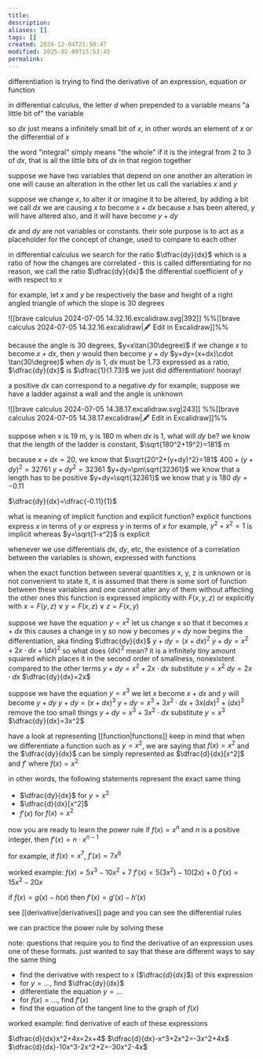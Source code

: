 ```yaml
---
title: 
description: 
aliases: []
tags: []
created: 2024-12-04T21:50:47
modified: 2025-02-09T15:53:45
permalink:
---
```



differentiation is trying to find the derivative of an expression, equation or function

in differential calculus, the letter $d$ when prepended to a variable means "a little bit of" the variable


so $dx$ just means a infinitely small bit of $x$, in other words an element of $x$ or the differential of $x$

the word "integral" simply means "the whole"
if it is the integral from 2 to 3 of $dx$, that is all the little bits of $dx$ in that region together

suppose we have two variables that depend on one another
an alteration in one will cause an alteration in the other
let us call the variables $x$ and $y$

suppose we change $x$, to alter it or imagine it to be altered, by adding a bit we call $dx$
we are causing $x$ to become $x+dx$ 
because $x$ has been altered, $y$ will have altered also, and it will have become $y+dy$

$dx$ and $dy$ are not variables or constants.
their sole purpose is to act as a placeholder for the concept of change, used to compare to each other

in differential calculus we search for the ratio $\dfrac{dy}{dx}$ which is a ratio of how the changes are correlated - this is called differentiating
for no reason, we call the ratio $\dfrac{dy}{dx}$ the differential coefficient of $y$ with respect to $x$

for example, let $x$ and $y$ be respectively the base and height of a right angled triangle of which the slope is 30 degrees

![[brave calculus 2024-07-05 14.32.16.excalidraw.svg|392]]
%%[[brave calculus 2024-07-05 14.32.16.excalidraw|🖋 Edit in Excalidraw]]%%

because the angle is 30 degrees, $y=x\tan(30\degree)$
if we change $x$ to become $x+dx$, then $y$ would then become $y+dy$
$y+dy=(x+dx)\cdot \tan(30\degree)$
when $dy$ is 1, $dx$ must be $1.73$
expressed as a ratio, $\dfrac{dy}{dx}$ is $\dfrac{1}{1.73}$
we just did differentiation! hooray!

a positive $dx$ can correspond to a negative $dy$
for example, suppose we have a ladder against a wall and the angle is unknown

![[brave calculus 2024-07-05 14.38.17.excalidraw.svg|243]]
%%[[brave calculus 2024-07-05 14.38.17.excalidraw|🖋 Edit in Excalidraw]]%%

suppose when x is 19 m, y is 180 m
when $dx$ is 1, what will $dy$ be?
we know that the length of the ladder is constant, $\sqrt{180^2+19^2}=181$  m

because $x+dx=20$, we know that $\sqrt{20^2+(y+dy)^2}=181$
$400+(y+dy)^2=32761$
$y+dy^2=32361$
$y+dy=\pm\sqrt{32361}$
we know that a length has to be positive
$y+dy=\sqrt{32361}$
we know that y is 180
$dy=-0.11$

$\dfrac{dy}{dx}=\dfrac{-0.11}{1}$


what is meaning of implicit function and explicit function?
explicit functions express $x$ in terms of $y$ or express $y$ in terms of $x$ 
for example, $y^2+x^2=1$ is implicit whereas $y=\sqrt{1-x^2}$ is explicit

whenever we use differentials $dx$, $dy$, etc, the existence of a correlation between the variables is shown, expressed with functions

when the exact function between several quantities x, y, z is unknown or is not convenient to state it, it is assumed that there is some sort of function between these variables and one cannot alter any of them without affecting the other ones
this function is expressed implicitly with $F(x,y,z)$ or explicitly with $x=F(y,z)\lor y=F(x,z)\lor z=F(x,y)$

suppose we have the equation $y=x^2$
let us change x so that it becomes $x+dx$
this causes a change in y so now y becomes $y+dy$
now begins the differentiation, aka finding $\dfrac{dy}{dx}$
$y+dy=(x+dx)^2$
$y+dy=x^2+2x\cdot dx+(dx)^2$
so what does $(dx)^2$ mean? it is a infinitely tiny amount squared which places it in the second order of smallness, nonexistent compared to the other terms
$y+dy=x^2+2x\cdot dx$
substitute $y=x^2$
$dy=2x\cdot dx$
$\dfrac{dy}{dx}=2x$

suppose we have the equation $y=x^3$
we let $x$ become $x+dx$ and $y$ will become $y+dy$
$y+dy=(x+dx)^3$
$y+dy=x^3+3x^2\cdot dx+3x(dx)^2+(dx)^3$
remove the too small things
$y+dy=x^3+3x^2\cdot dx$
substitute $y=x^3$
$\dfrac{dy}{dx}=3x^2$

have a look at representing [[function|functions]]
keep in mind that when we differentiate a function such as $y=x^2$, we are saying that $f(x)=x^2$ and the $\dfrac{dy}{dx}$ can be simply represented as $\dfrac{d}{dx}[x^2]$ and $f'$ where $f(x)=x^2$

in other words, the following statements represent the exact same thing
- $\dfrac{dy}{dx}$ for $y=x^2$
- $\dfrac{d}{dx}[x^2]$
- $f'(x)$ for $f(x)=x^2$



now you are ready to learn the power rule
if $f(x) = x^n$ and $n$ is a positive integer, then $f'(x)=n\cdot x^{n-1}$

for example, if $f(x)=x^7$, $f'(x)=7x^6$

worked example: $f(x)=5x^3-10x^2+7$
$f'(x)=5(3x^2)-10(2x)+0$
$f'(x)=15x^2-20x$


if $f(x)=g(x)−h(x)$ then $f′(x)=g′(x)−h′(x)$


see [[derivative|derivatives]] page and you can see the differential rules

we can practice the power rule by solving these


note: questions that require you to find the derivative of an expression uses one of these formats. just wanted to say that these are different ways to say the same thing
- find the derivative with respect to x ($\dfrac{d}{dx}$) of this expression
- for $y=...$, find $\dfrac{dy}{dx}$
- differentiate the equation $y=...$
- for $f(x)=...$, find $f'(x)$
- find the equation of the tangent line to the graph of $f(x)$


worked example: find derivative of each of these expressions

$\dfrac{d}{dx}x^2+4x=2x+4$
$\dfrac{d}{dx}-x^3+2x^2=-3x^2+4x$
$\dfrac{d}{dx}-10x^3-2x^2+2=-30x^2-4x$
